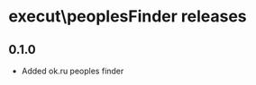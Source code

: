 execut\peoplesFinder releases
==============================================

0.1.0
---
- Added ok.ru peoples finder
